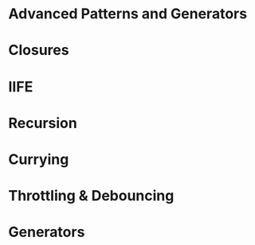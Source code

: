 # Advanced Patterns and Generators

# Closures

# IIFE

# Recursion

# Currying

# Throttling & Debouncing

# Generators

